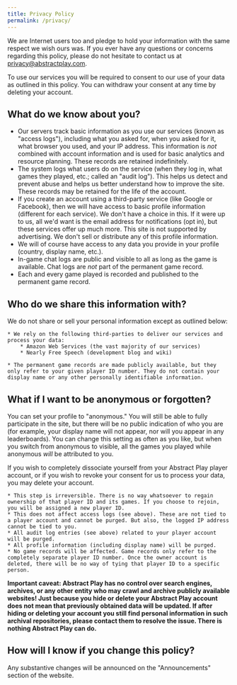 ```yaml
---
title: Privacy Policy
permalink: /privacy/
---
```


We are Internet users too and pledge to hold your information with the same respect we wish ours was. If you ever have any questions or concerns regarding this policy, please do not hesitate to contact us at [privacy@abstractplay.com](mailto:privacy@abstractplay.com).

To use our services you will be required to consent to our use of your data as outlined in this policy. You can withdraw your consent at any time by deleting your account.

## What do we know about you?

* Our servers track basic information as you use our services (known as "access logs"), including what you asked for, when you asked for it, what browser you used, and your IP address. This information is *not* combined with account information and is used for basic analytics and resource planning. These records are retained indefinitely.
* The system logs what users do on the service (when they log in, what games they played, etc.; called an "audit log"). This helps us detect and prevent abuse and helps us better understand how to improve the site. These records may be retained for the life of the account.
* If you create an account using a third-party service (like Google or Facebook), then we will have access to basic profile information (different for each service). We don't have a choice in this. If it were up to us, all we'd want is the email address for notifications (opt in), but these services offer up much more. This site is not supported by advertising. We don't sell or distribute any of this profile information.
* We will of course have access to any data you provide in your profile (country, display name, etc.).
* In-game chat logs are public and visible to all as long as the game is available. Chat logs are <em>not</em> part of the permanent game record.
* Each and every game played is recorded and published to the permanent game record.

## Who do we share this information with?

We do not share or sell your personal information except as outlined below:

    * We rely on the following third-parties to deliver our services and process your data:
        * Amazon Web Services (the vast majority of our services)
        * Nearly Free Speech (development blog and wiki)

    * The permanent game records are made publicly available, but they only refer to your given player ID number. They do not contain your display name or any other personally identifiable information.

## What if I want to be anonymous or forgotten?

You can set your profile to "anonymous." You will still be able to fully participate in the site, but there will be no public indication of who you are (for example, your display name will not appear, nor will you appear in any leaderboards). You can change this setting as often as you like, but when you switch from anonymous to visible, all the games you played while anonymous *will* be attributed to you.

If you wish to completely dissociate yourself from your Abstract Play player account, or if you wish to revoke your consent for us to process your data, you may delete your account.

    * This step is irreversible. There is no way whatsoever to regain ownership of that player ID and its games. If you choose to rejoin, you will be assigned a new player ID.
    * This does not affect access logs (see above). These are not tied to a player account and cannot be purged. But also, the logged IP address cannot be tied to you.
    * All audit log entries (see above) related to your player account will be purged.
    * All profile information (including display name) will be purged.
    * No game records will be affected. Game records only refer to the completely separate player ID number. Once the owner account is deleted, there will be no way of tying that player ID to a specific person.

**Important caveat: Abstract Play has no control over search engines, archives, or any other entity who may crawl and archive publicly available websites! Just because you hide or delete your Abstract Play account does not mean that previously obtained data will be updated. If after hiding or deleting your account you still find personal information in such archival repositories, please contact them to resolve the issue. There is nothing Abstract Play can do.**

## How will I know if you change this policy?

Any substantive changes will be announced on the "Announcements" section of the website.
